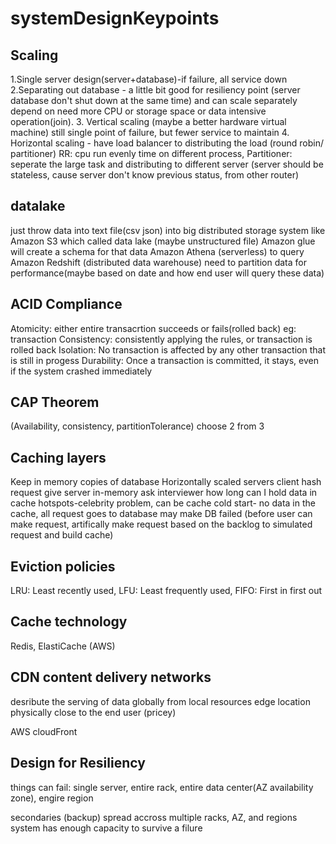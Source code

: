 # systemDesignKeypoints

## Scaling

1.Single server design(server+database)-if failure, all service down
2.Separating out database - a little bit good for resiliency point (server database don't shut down at the same time) and can scale separately depend on need more CPU or storage space or data intensive operation(join).
3. Vertical scaling (maybe a better hardware virtual machine)  still single point of failure, but fewer service to maintain
4. Horizontal scaling - have load balancer to distributing the load (round robin/ partitioner)
RR: cpu run evenly time on different process, Partitioner: seperate the large task and distributing to different server (server should be stateless, cause server don't know previous status, from other router)


## datalake
just throw data into text file(csv json) into big distributed storage system like Amazon S3
which called data lake (maybe unstructured file)
Amazon glue will create a schema for that data
Amazon Athena (serverless) to query
Amazon Redshift (distributed data warehouse)
need to partition data for performance(maybe based on date and how end user will query these data)

## ACID Compliance
Atomicity: either entire transacrtion succeeds or fails(rolled back) eg: transaction
Consistency: consistently applying the rules, or transaction is rolled back
Isolation: No transaction is affected by any other transaction that is still in progess
Durability: Once a transaction is committed, it stays, even if the system crashed immediately

## CAP Theorem
(Availability, consistency, partitionTolerance) choose 2 from 3


## Caching layers
Keep in memory copies of database
Horizontally scaled servers
client hash request give server in-memory
ask interviewer how long can I hold data in cache
hotspots-celebrity problem, can be cache
cold start- no data in the cache, all request goes to database may make DB failed (before user can make request, artifically make request based on the backlog to simulated request and build cache)

## Eviction policies

LRU: Least recently used, LFU: Least frequently used, FIFO: First in first out

## Cache technology
Redis, ElastiCache (AWS)

## CDN content delivery networks
desribute the serving of data globally from local resources
edge location physically close to the end user
(pricey)

AWS cloudFront

## Design for Resiliency

things can fail: single server, entire rack, entire data center(AZ availability zone), engire region

secondaries (backup) spread accross multiple racks, AZ, and regions
system has enough capacity to survive a filure 



